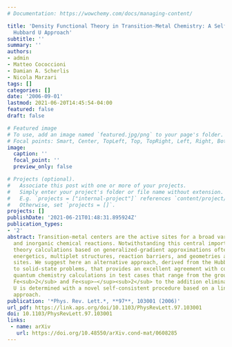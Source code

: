 ```yaml
---
# Documentation: https://wowchemy.com/docs/managing-content/

title: 'Density Functional Theory in Transition-Metal Chemistry: A Self-Consistent
  Hubbard U Approach'
subtitle: ''
summary: ''
authors:
- admin
- Matteo Cococcioni
- Damian A. Scherlis
- Nicola Marzari
tags: []
categories: []
date: '2006-09-01'
lastmod: 2021-06-20T14:45:54-04:00
featured: false
draft: false

# Featured image
# To use, add an image named `featured.jpg/png` to your page's folder.
# Focal points: Smart, Center, TopLeft, Top, TopRight, Left, Right, BottomLeft, Bottom, BottomRight.
image:
  caption: ''
  focal_point: ''
  preview_only: false

# Projects (optional).
#   Associate this post with one or more of your projects.
#   Simply enter your project's folder or file name without extension.
#   E.g. `projects = ["internal-project"]` references `content/project/deep-learning/index.md`.
#   Otherwise, set `projects = []`.
projects: []
publishDate: '2021-06-21T01:48:31.895924Z'
publication_types:
- '2'
abstract: Transition-metal centers are the active sites for a broad variety of biological
  and inorganic chemical reactions. Notwithstanding this central importance, density-functional
  theory calculations based on generalized-gradient approximations often fail to describe
  energetics, multiplet structures, reaction barriers, and geometries around the active
  sites. We suggest here an alternative approach, derived from the Hubbard U correction
  to solid-state problems, that provides an excellent agreement with correlated-electron
  quantum chemistry calculations in test cases that range from the ground state of
  Fe<sub>2</sub> and Fe<sup>−</sup><sub>2</sub> to the addition elimination of molecular hydrogen on FeO<sup>+</sup>. The Hubbard
  U is determined with a novel self-consistent procedure based on a linear-response
  approach.
publication: '*Phys. Rev. Lett.*, **97**, 103001 (2006)'
url_pdf: https://link.aps.org/doi/10.1103/PhysRevLett.97.103001
doi: 10.1103/PhysRevLett.97.103001
links:
 - name: arXiv
   url: https://doi.org/10.48550/arXiv.cond-mat/0608285
---
```

